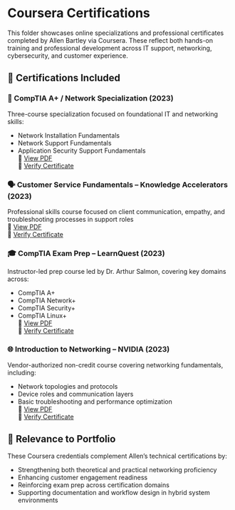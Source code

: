 # Coursera Certifications

This folder showcases online specializations and professional certificates completed by Allen Bartley via Coursera. These reflect both hands-on training and professional development across IT support, networking, cybersecurity, and customer experience.

## 🎯 Certifications Included

### 🧩 CompTIA A+ / Network Specialization (2023)
Three-course specialization focused on foundational IT and networking skills:
- Network Installation Fundamentals
- Network Support Fundamentals
- Application Security Support Fundamentals  
📄 [View PDF](./Coursera-CompTIA-a+-network.pdf)  
🔗 [Verify Certificate](https://coursera.org/verify/specialization/9EXUMKPD2QVY)

### 🗣️ Customer Service Fundamentals – Knowledge Accelerators (2023)
Professional skills course focused on client communication, empathy, and troubleshooting processes in support roles  
📄 [View PDF](./Coursera-Customer-Service-Fundamentals-Knowledge-Accelerators.pdf)  
🔗 [Verify Certificate](https://coursera.org/verify/53WF55BLRSHB)

### 🎓 CompTIA Exam Prep – LearnQuest (2023)
Instructor-led prep course led by Dr. Arthur Salmon, covering key domains across:
- CompTIA A+
- CompTIA Network+
- CompTIA Security+
- CompTIA Linux+  
📄 [View PDF](./Coursera-LearnQuest-CompTIA-Exam-Prep.pdf)  
🔗 [Verify Certificate](https://coursera.org/verify/P3FJ3QFNWZJP)

### 🌐 Introduction to Networking – NVIDIA (2023)
Vendor-authorized non-credit course covering networking fundamentals, including:
- Network topologies and protocols
- Device roles and communication layers
- Basic troubleshooting and performance optimization  
📄 [View PDF](./Coursera-NVIDIA-intro-to-networking.pdf)  
🔗 [Verify Certificate](https://coursera.org/verify/2GASP7H8794F)

## 📌 Relevance to Portfolio

These Coursera credentials complement Allen’s technical certifications by:
- Strengthening both theoretical and practical networking proficiency
- Enhancing customer engagement readiness
- Reinforcing exam prep across certification domains
- Supporting documentation and workflow design in hybrid system environments

